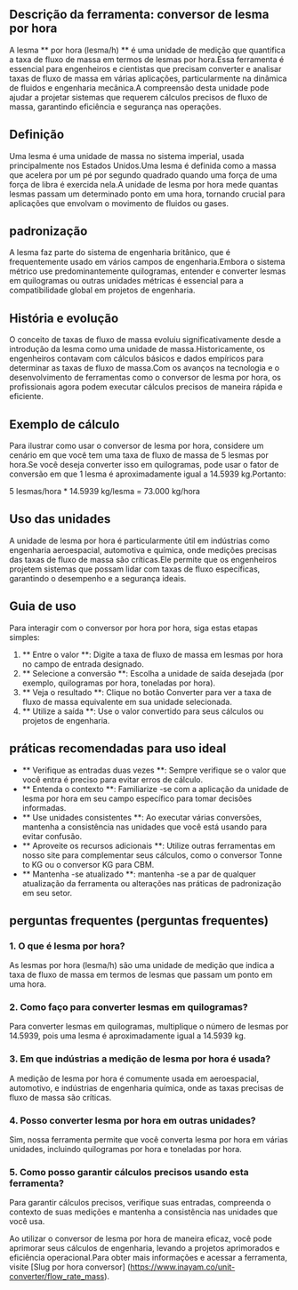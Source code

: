 ## Descrição da ferramenta: conversor de lesma por hora

A lesma ** por hora (lesma/h) ** é uma unidade de medição que quantifica a taxa de fluxo de massa em termos de lesmas por hora.Essa ferramenta é essencial para engenheiros e cientistas que precisam converter e analisar taxas de fluxo de massa em várias aplicações, particularmente na dinâmica de fluidos e engenharia mecânica.A compreensão desta unidade pode ajudar a projetar sistemas que requerem cálculos precisos de fluxo de massa, garantindo eficiência e segurança nas operações.

## Definição

Uma lesma é uma unidade de massa no sistema imperial, usada principalmente nos Estados Unidos.Uma lesma é definida como a massa que acelera por um pé por segundo quadrado quando uma força de uma força de libra é exercida nela.A unidade de lesma por hora mede quantas lesmas passam um determinado ponto em uma hora, tornando crucial para aplicações que envolvam o movimento de fluidos ou gases.

## padronização

A lesma faz parte do sistema de engenharia britânico, que é frequentemente usado em vários campos de engenharia.Embora o sistema métrico use predominantemente quilogramas, entender e converter lesmas em quilogramas ou outras unidades métricas é essencial para a compatibilidade global em projetos de engenharia.

## História e evolução

O conceito de taxas de fluxo de massa evoluiu significativamente desde a introdução da lesma como uma unidade de massa.Historicamente, os engenheiros contavam com cálculos básicos e dados empíricos para determinar as taxas de fluxo de massa.Com os avanços na tecnologia e o desenvolvimento de ferramentas como o conversor de lesma por hora, os profissionais agora podem executar cálculos precisos de maneira rápida e eficiente.

## Exemplo de cálculo

Para ilustrar como usar o conversor de lesma por hora, considere um cenário em que você tem uma taxa de fluxo de massa de 5 lesmas por hora.Se você deseja converter isso em quilogramas, pode usar o fator de conversão em que 1 lesma é aproximadamente igual a 14.5939 kg.Portanto:

5 lesmas/hora * 14.5939 kg/lesma = 73.000 kg/hora

## Uso das unidades

A unidade de lesma por hora é particularmente útil em indústrias como engenharia aeroespacial, automotiva e química, onde medições precisas das taxas de fluxo de massa são críticas.Ele permite que os engenheiros projetem sistemas que possam lidar com taxas de fluxo específicas, garantindo o desempenho e a segurança ideais.

## Guia de uso

Para interagir com o conversor por hora por hora, siga estas etapas simples:

1. ** Entre o valor **: Digite a taxa de fluxo de massa em lesmas por hora no campo de entrada designado.
2. ** Selecione a conversão **: Escolha a unidade de saída desejada (por exemplo, quilogramas por hora, toneladas por hora).
3. ** Veja o resultado **: Clique no botão Converter para ver a taxa de fluxo de massa equivalente em sua unidade selecionada.
4. ** Utilize a saída **: Use o valor convertido para seus cálculos ou projetos de engenharia.

## práticas recomendadas para uso ideal

- ** Verifique as entradas duas vezes **: Sempre verifique se o valor que você entra é preciso para evitar erros de cálculo.
- ** Entenda o contexto **: Familiarize -se com a aplicação da unidade de lesma por hora em seu campo específico para tomar decisões informadas.
- ** Use unidades consistentes **: Ao executar várias conversões, mantenha a consistência nas unidades que você está usando para evitar confusão.
- ** Aproveite os recursos adicionais **: Utilize outras ferramentas em nosso site para complementar seus cálculos, como o conversor Tonne to KG ou o conversor KG para CBM.
- ** Mantenha -se atualizado **: mantenha -se a par de qualquer atualização da ferramenta ou alterações nas práticas de padronização em seu setor.

## perguntas frequentes (perguntas frequentes)

### 1. O que é lesma por hora?
As lesmas por hora (lesma/h) são uma unidade de medição que indica a taxa de fluxo de massa em termos de lesmas que passam um ponto em uma hora.

### 2. Como faço para converter lesmas em quilogramas?
Para converter lesmas em quilogramas, multiplique o número de lesmas por 14.5939, pois uma lesma é aproximadamente igual a 14.5939 kg.

### 3. Em que indústrias a medição de lesma por hora é usada?
A medição de lesma por hora é comumente usada em aeroespacial, automotivo, e indústrias de engenharia química, onde as taxas precisas de fluxo de massa são críticas.

### 4. Posso converter lesma por hora em outras unidades?
Sim, nossa ferramenta permite que você converta lesma por hora em várias unidades, incluindo quilogramas por hora e toneladas por hora.

### 5. Como posso garantir cálculos precisos usando esta ferramenta?
Para garantir cálculos precisos, verifique suas entradas, compreenda o contexto de suas medições e mantenha a consistência nas unidades que você usa.

Ao utilizar o conversor de lesma por hora de maneira eficaz, você pode aprimorar seus cálculos de engenharia, levando a projetos aprimorados e eficiência operacional.Para obter mais informações e acessar a ferramenta, visite [Slug por hora conversor] (https://www.inayam.co/unit-converter/flow_rate_mass).
